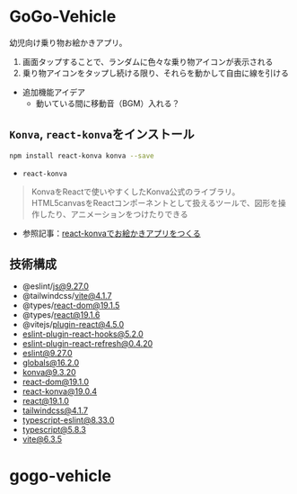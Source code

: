 # GoGo-Vehicle
幼児向け乗り物お絵かきアプリ。
1. 画面タップすることで、ランダムに色々な乗り物アイコンが表示される
2. 乗り物アイコンをタップし続ける限り、それらを動かして自由に線を引ける

- 追加機能アイデア
  - 動いている間に移動音（BGM）入れる？

## `Konva`, `react-konva`をインストール
```bash
npm install react-konva konva --save
```

- `react-konva`<br>
> KonvaをReactで使いやすくしたKonva公式のライブラリ。<br>
> HTML5canvasをReactコンポーネントとして扱えるツールで、図形を操作したり、アニメーションをつけたりできる

- 参照記事：[react-konvaでお絵かきアプリをつくる](https://qiita.com/yukinonyukinon/items/4cc4b0a36dfa20723c0d)

## 技術構成
- @eslint/js@9.27.0
- @tailwindcss/vite@4.1.7
- @types/react-dom@19.1.5
- @types/react@19.1.6
- @vitejs/plugin-react@4.5.0
- eslint-plugin-react-hooks@5.2.0
- eslint-plugin-react-refresh@0.4.20
- eslint@9.27.0
- globals@16.2.0
- konva@9.3.20
- react-dom@19.1.0
- react-konva@19.0.4
- react@19.1.0
- tailwindcss@4.1.7
- typescript-eslint@8.33.0
- typescript@5.8.3
- vite@6.3.5
# gogo-vehicle
